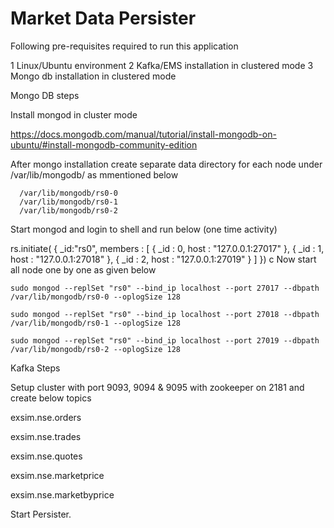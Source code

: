 # Market Data Persister
Following pre-requisites required to run this application

1 Linux/Ubuntu environment
2 Kafka/EMS installation in clustered mode
3 Mongo db installation in clustered mode

Mongo DB steps

Install mongod in cluster mode 

https://docs.mongodb.com/manual/tutorial/install-mongodb-on-ubuntu/#install-mongodb-community-edition
 
After mongo installation create separate data directory for each node under /var/lib/mongodb/ as mmentioned below

      /var/lib/mongodb/rs0-0
      /var/lib/mongodb/rs0-1
      /var/lib/mongodb/rs0-2
Start mongod and login to shell and run below (one time activity)

  rs.initiate(
  {
  _id:"rs0",
  members : [
         {
  	   _id : 0, 
  	   host : "127.0.0.1:27017"
  	   },
         {
  	   _id : 1,
  	   host : "127.0.0.1:27018"
  	   },
         {
  	   _id : 2, 
  	   host : "127.0.0.1:27019"
  	   }
     ]
  })
  c Now start all node one by one as given below
  
    sudo mongod --replSet "rs0" --bind_ip localhost --port 27017 --dbpath /var/lib/mongodb/rs0-0 --oplogSize 128
    
    sudo mongod --replSet "rs0" --bind_ip localhost --port 27018 --dbpath /var/lib/mongodb/rs0-1 --oplogSize 128
    
    sudo mongod --replSet "rs0" --bind_ip localhost --port 27019 --dbpath /var/lib/mongodb/rs0-2 --oplogSize 128
    
    
Kafka Steps

Setup cluster with port 9093, 9094 & 9095 with zookeeper on 2181 and create below topics
   
exsim.nse.orders

exsim.nse.trades

exsim.nse.quotes

exsim.nse.marketprice

exsim.nse.marketbyprice

Start Persister.
